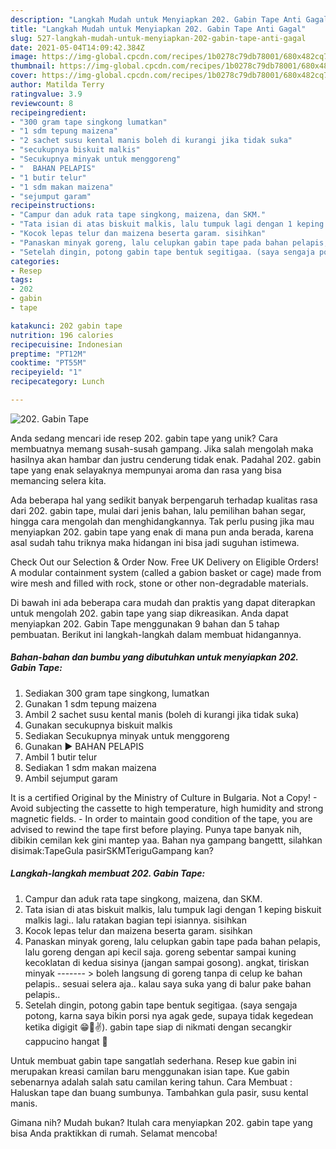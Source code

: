 ```yaml
---
description: "Langkah Mudah untuk Menyiapkan 202. Gabin Tape Anti Gagal"
title: "Langkah Mudah untuk Menyiapkan 202. Gabin Tape Anti Gagal"
slug: 527-langkah-mudah-untuk-menyiapkan-202-gabin-tape-anti-gagal
date: 2021-05-04T14:09:42.384Z
image: https://img-global.cpcdn.com/recipes/1b0278c79db78001/680x482cq70/202-gabin-tape-foto-resep-utama.jpg
thumbnail: https://img-global.cpcdn.com/recipes/1b0278c79db78001/680x482cq70/202-gabin-tape-foto-resep-utama.jpg
cover: https://img-global.cpcdn.com/recipes/1b0278c79db78001/680x482cq70/202-gabin-tape-foto-resep-utama.jpg
author: Matilda Terry
ratingvalue: 3.9
reviewcount: 8
recipeingredient:
- "300 gram tape singkong lumatkan"
- "1 sdm tepung maizena"
- "2 sachet susu kental manis boleh di kurangi jika tidak suka"
- "secukupnya biskuit malkis"
- "Secukupnya minyak untuk menggoreng"
- "  BAHAN PELAPIS"
- "1 butir telur"
- "1 sdm makan maizena"
- "sejumput garam"
recipeinstructions:
- "Campur dan aduk rata tape singkong, maizena, dan SKM."
- "Tata isian di atas biskuit malkis, lalu tumpuk lagi dengan 1 keping biskuit malkis lagi.. lalu ratakan bagian tepi isiannya. sisihkan"
- "Kocok lepas telur dan maizena beserta garam. sisihkan"
- "Panaskan minyak goreng, lalu celupkan gabin tape pada bahan pelapis, lalu goreng dengan api kecil saja. goreng sebentar sampai kuning kecoklatan di kedua sisinya (jangan sampai gosong). angkat, tiriskan minyak ------- &gt; boleh langsung di goreng tanpa di celup ke bahan pelapis.. sesuai selera aja.. kalau saya suka yang di balur pake bahan pelapis.."
- "Setelah dingin, potong gabin tape bentuk segitigaa. (saya sengaja potong, karna saya bikin porsi nya agak gede, supaya tidak kegedean ketika digigit 😁🤭✌️). gabin tape siap di nikmati dengan secangkir cappucino hangat 🙏"
categories:
- Resep
tags:
- 202
- gabin
- tape

katakunci: 202 gabin tape 
nutrition: 196 calories
recipecuisine: Indonesian
preptime: "PT12M"
cooktime: "PT55M"
recipeyield: "1"
recipecategory: Lunch

---
```



![202. Gabin Tape](https://img-global.cpcdn.com/recipes/1b0278c79db78001/680x482cq70/202-gabin-tape-foto-resep-utama.jpg)

Anda sedang mencari ide resep 202. gabin tape yang unik? Cara membuatnya memang susah-susah gampang. Jika salah mengolah maka hasilnya akan hambar dan justru cenderung tidak enak. Padahal 202. gabin tape yang enak selayaknya mempunyai aroma dan rasa yang bisa memancing selera kita.

Ada beberapa hal yang sedikit banyak berpengaruh terhadap kualitas rasa dari 202. gabin tape, mulai dari jenis bahan, lalu pemilihan bahan segar, hingga cara mengolah dan menghidangkannya. Tak perlu pusing jika mau menyiapkan 202. gabin tape yang enak di mana pun anda berada, karena asal sudah tahu triknya maka hidangan ini bisa jadi suguhan istimewa.

Check Out our Selection &amp; Order Now. Free UK Delivery on Eligible Orders! A modular containment system (called a gabion basket or cage) made from wire mesh and filled with rock, stone or other non-degradable materials.


Di bawah ini ada beberapa cara mudah dan praktis yang dapat diterapkan untuk mengolah 202. gabin tape yang siap dikreasikan. Anda dapat menyiapkan 202. Gabin Tape menggunakan 9 bahan dan 5 tahap pembuatan. Berikut ini langkah-langkah dalam membuat hidangannya.

<!--inarticleads1-->

##### Bahan-bahan dan bumbu yang dibutuhkan untuk menyiapkan 202. Gabin Tape:

1. Sediakan 300 gram tape singkong, lumatkan
1. Gunakan 1 sdm tepung maizena
1. Ambil 2 sachet susu kental manis (boleh di kurangi jika tidak suka)
1. Gunakan secukupnya biskuit malkis
1. Sediakan Secukupnya minyak untuk menggoreng
1. Gunakan  ▶️ BAHAN PELAPIS
1. Ambil 1 butir telur
1. Sediakan 1 sdm makan maizena
1. Ambil sejumput garam


It is a certified Original by the Ministry of Culture in Bulgaria. Not a Copy! - Avoid subjecting the cassette to high temperature, high humidity and strong magnetic fields. - In order to maintain good condition of the tape, you are advised to rewind the tape first before playing. Punya tape banyak nih, dibikin cemilan kek gini mantep yaa. Bahan nya gampang bangettt, silahkan disimak:TapeGula pasirSKMTeriguGampang kan? 

<!--inarticleads2-->

##### Langkah-langkah membuat 202. Gabin Tape:

1. Campur dan aduk rata tape singkong, maizena, dan SKM.
1. Tata isian di atas biskuit malkis, lalu tumpuk lagi dengan 1 keping biskuit malkis lagi.. lalu ratakan bagian tepi isiannya. sisihkan
1. Kocok lepas telur dan maizena beserta garam. sisihkan
1. Panaskan minyak goreng, lalu celupkan gabin tape pada bahan pelapis, lalu goreng dengan api kecil saja. goreng sebentar sampai kuning kecoklatan di kedua sisinya (jangan sampai gosong). angkat, tiriskan minyak ------- &gt; boleh langsung di goreng tanpa di celup ke bahan pelapis.. sesuai selera aja.. kalau saya suka yang di balur pake bahan pelapis..
1. Setelah dingin, potong gabin tape bentuk segitigaa. (saya sengaja potong, karna saya bikin porsi nya agak gede, supaya tidak kegedean ketika digigit 😁🤭✌️). gabin tape siap di nikmati dengan secangkir cappucino hangat 🙏


Untuk membuat gabin tape sangatlah sederhana. Resep kue gabin ini merupakan kreasi camilan baru menggunakan isian tape. Kue gabin sebenarnya adalah salah satu camilan kering tahun. Cara Membuat : Haluskan tape dan buang sumbunya. Tambahkan gula pasir, susu kental manis. 

Gimana nih? Mudah bukan? Itulah cara menyiapkan 202. gabin tape yang bisa Anda praktikkan di rumah. Selamat mencoba!
